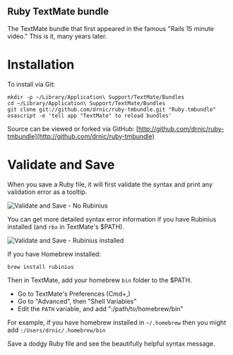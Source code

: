 Ruby TextMate bundle
--------------------

The TextMate bundle that first appeared in the famous "Rails 15 minute video." This is it, many years later.

Installation
============

To install via Git:

    mkdir -p ~/Library/Application\ Support/TextMate/Bundles
    cd ~/Library/Application\ Support/TextMate/Bundles
    git clone git://github.com/drnic/ruby-tmbundle.git "Ruby.tmbundle"
    osascript -e 'tell app "TextMate" to reload bundles'

Source can be viewed or forked via GitHub: [http://github.com/drnic/ruby-tmbundle](http://github.com/drnic/ruby-tmbundle)

Validate and Save
=================

When you save a Ruby file, it will first validate the syntax and print any validation error as a tooltip.

<img src="http://img.skitch.com/20100601-eiw1ugr2ma8xwxbecjfbbpfgpk.preview.jpg" alt="Validate and Save - No Rubinius" />

You can get more detailed syntax error information if you have Rubinius installed (and `rbx` in TextMate's $PATH).

<img src="http://img.skitch.com/20100601-r66y9yr8nb14br4esi436prn1p.preview.jpg" alt="Validate and Save - Rubinius installed" />

If you have Homebrew installed:

    brew install rubinius

Then in TextMate, add your homebrew `bin` folder to the $PATH.

* Go to TextMate's Preferences (Cmd+,)
* Go to "Advanced", then "Shell Variables"
* Edit the `PATH` variable, and add ":/path/to/homebrew/bin"

For example, if you have homebrew installed in `~/.homebrew` then you might add `:/Users/drnic/.homebrew/bin`

Save a dodgy Ruby file and see the beautifully helpful syntax message.